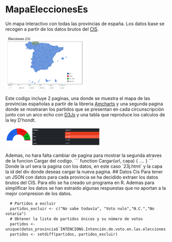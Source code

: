 # MapaEleccionesEs
Un mapa interactivo con todas las provincias de españa. Los datos base se recogen a partir de los datos brutos del [CIS](https://www.cis.es/cis/opencms/ES/index.html).
<p float="left">
  <img src="resources/mapa.png?raw=true" width="50%">
</p>

Este codigo incluye 2 paginas, una donde se muestra el mapa de las provincias españolas a partir de la libreria [Amcharts](https://www.amcharts.com/) y una segunda pagina donde se mostraran los partidos que se presentan en cada circunscripción junto con un arco echo con [D3Js](https://d3js.org/) y una tabla que reproduce los calculos de la ley D'hondt.

<p float="middle">
  <img src="resources/tabla.png?raw=true" width="60%">
</p>
Ademas, no hara falta cambiar de pagina para mostrar la segunda atraves de la funcion Cargar del codigo.
```
function Cargar(url, capa)
{
    ....
}
```
Donde la url sera la pagina con los datos, en este caso `23j.html` y la capa la id del div donde deseas cargar la nueva pagina.
## Datos Cis
Para tener un JSON con datos para cada provincia se ha decidido extraer los datos brutos del CIS. Para ello se ha creado un programa en R. Ademas para simplificar los datos se han estraido algunas respuestas que no aportan a la mejor compresion de los datos.

```
  # Partidos a excluir
  partidos_excluir <- c("No sabe todavía", "Voto nulo","N.C.","No votaría")
  # Obtener la lista de partidos únicos y su número de votos
  partidos <- unique(datos_provincia$`INTENCIONG.Intención.de.voto.en.las.elecciones.generales.de.2023`)
  partidos <- setdiff(partidos, partidos_excluir)
```



